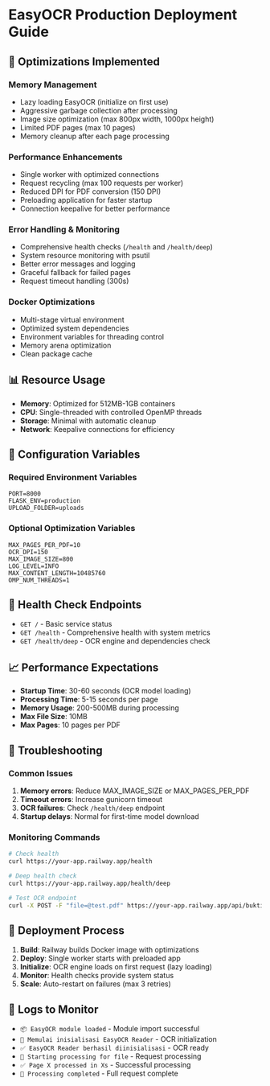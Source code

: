 # EasyOCR Production Deployment Guide

## 🚀 Optimizations Implemented

### Memory Management

- Lazy loading EasyOCR (initialize on first use)
- Aggressive garbage collection after processing
- Image size optimization (max 800px width, 1000px height)
- Limited PDF pages (max 10 pages)
- Memory cleanup after each page processing

### Performance Enhancements

- Single worker with optimized connections
- Request recycling (max 100 requests per worker)
- Reduced DPI for PDF conversion (150 DPI)
- Preloading application for faster startup
- Connection keepalive for better performance

### Error Handling & Monitoring

- Comprehensive health checks (`/health` and `/health/deep`)
- System resource monitoring with psutil
- Better error messages and logging
- Graceful fallback for failed pages
- Request timeout handling (300s)

### Docker Optimizations

- Multi-stage virtual environment
- Optimized system dependencies
- Environment variables for threading control
- Memory arena optimization
- Clean package cache

## 📊 Resource Usage

- **Memory**: Optimized for 512MB-1GB containers
- **CPU**: Single-threaded with controlled OpenMP threads
- **Storage**: Minimal with automatic cleanup
- **Network**: Keepalive connections for efficiency

## 🔧 Configuration Variables

### Required Environment Variables

```
PORT=8000
FLASK_ENV=production
UPLOAD_FOLDER=uploads
```

### Optional Optimization Variables

```
MAX_PAGES_PER_PDF=10
OCR_DPI=150
MAX_IMAGE_SIZE=800
LOG_LEVEL=INFO
MAX_CONTENT_LENGTH=10485760
OMP_NUM_THREADS=1
```

## 🏥 Health Check Endpoints

- `GET /` - Basic service status
- `GET /health` - Comprehensive health with system metrics
- `GET /health/deep` - OCR engine and dependencies check

## 📈 Performance Expectations

- **Startup Time**: 30-60 seconds (OCR model loading)
- **Processing Time**: 5-15 seconds per page
- **Memory Usage**: 200-500MB during processing
- **Max File Size**: 10MB
- **Max Pages**: 10 pages per PDF

## 🚨 Troubleshooting

### Common Issues

1. **Memory errors**: Reduce MAX_IMAGE_SIZE or MAX_PAGES_PER_PDF
2. **Timeout errors**: Increase gunicorn timeout
3. **OCR failures**: Check `/health/deep` endpoint
4. **Startup delays**: Normal for first-time model download

### Monitoring Commands

```bash
# Check health
curl https://your-app.railway.app/health

# Deep health check
curl https://your-app.railway.app/health/deep

# Test OCR endpoint
curl -X POST -F "file=@test.pdf" https://your-app.railway.app/api/bukti_setor/process
```

## 🔄 Deployment Process

1. **Build**: Railway builds Docker image with optimizations
2. **Deploy**: Single worker starts with preloaded app
3. **Initialize**: OCR engine loads on first request (lazy loading)
4. **Monitor**: Health checks provide system status
5. **Scale**: Auto-restart on failures (max 3 retries)

## 📝 Logs to Monitor

- `📦 EasyOCR module loaded` - Module import successful
- `🔄 Memulai inisialisasi EasyOCR Reader` - OCR initialization
- `✅ EasyOCR Reader berhasil diinisialisasi` - OCR ready
- `🚀 Starting processing for file` - Request processing
- `✅ Page X processed in Xs` - Successful processing
- `🎉 Processing completed` - Full request complete
